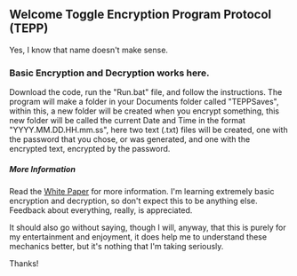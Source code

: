 ## Welcome Toggle Encryption Program Protocol (TEPP)

Yes, I know that name doesn't make sense.

### Basic Encryption and Decryption works here.

Download the code, run the "Run.bat" file, and follow the instructions.
The program will make a folder in your Documents folder called "TEPPSaves", within this, a new folder will be created when you encrypt something, this new folder will be called the current Date and Time in the format "YYYY.MM.DD.HH.mm.ss", here two text (.txt) files will be created, one with the password that you chose, or was generated, and one with the encrypted text, encrypted by the password.

##### More Information
Read the [White Paper](https://go.jamielinks.ml/tepp/whitepaper) for more information. I'm learning extremely basic encryption and decryption, so don't expect this to be anything else. Feedback about everything, really, is appreciated.

It should also go without saying, though I will, anyway, that this is purely for my entertainment and enjoyment, it does help me to understand these mechanics better, but it's nothing that I'm taking seriously.

Thanks!
